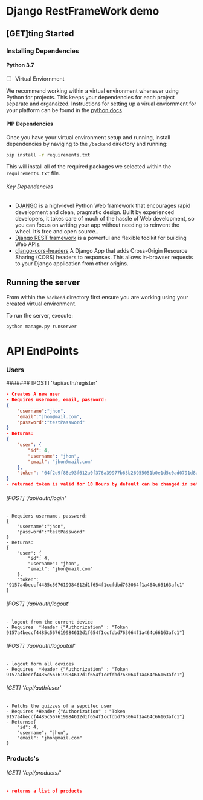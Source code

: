 # Django RestFrameWork demo

## [GET]ting Started

### Installing Dependencies

#### Python 3.7

- [ ] Virtual Enviornment

We recommend working within a virtual environment whenever using Python for projects. This keeps your dependencies for each project separate and organaized. Instructions for setting up a virual enviornment for your platform can be found in the [python docs](https://packaging.python.org/guides/installing-using-pip-and-virtual-environments/)

#### PIP Dependencies

Once you have your virtual environment setup and running, install dependencies by naviging to the `/backend` directory and running:

```bash
pip install -r requirements.txt
```

This will install all of the required packages we selected within the `requirements.txt` file.

###### Key Dependencies

- [DJANGO](https://docs.djangoproject.com/en/3.0/) is a high-level Python Web framework that encourages rapid development and clean, pragmatic design. Built by experienced developers, it takes care of much of the hassle of Web development, so you can focus on writing your app without needing to reinvent the wheel. It’s free and open source..
- [Django REST framework](https://www.django-rest-framework.org/) is a powerful and flexible toolkit for building Web APIs.
- [django-cors-headers](https://github.com/adamchainz/django-cors-headers) A Django App that adds Cross-Origin Resource Sharing (CORS) headers to responses. This allows in-browser requests to your Django application from other origins.

## Running the server

From within the `backend` directory first ensure you are working using your created virtual environment.

To run the server, execute:

```bash
python manage.py runserver
```

# API EndPoints

### Users

####### [POST] '/api/auth/register'

```json
- Creates A new user
- Requires username, email, password:
{
    "username":"jhon",
    "email":"jhon@mail.com",
    "password":"testPassword"
}
- Returns:
{
    "user": {
        "id": 4,
        "username": "jhon",
        "email": "jhon@mail.com"
    },
    "token": "64f2d9f88e93f612a0f376a39977b63b26955051b0e1d5c0ad0791d8ae83f71d"
}
- returned token is valid for 10 Hours by default can be changed in settings.py
```

###### [POST] '/api/auth/login'

```
- Requiers username, password:
{
    "username":"jhon",
    "password":"testPassword"
}
- Returns:
{
    "user": {
        "id": 4,
        "username": "jhon",
        "email": "jhon@mail.com"
    },
    "token": "9157a4beccf4485c567619984612d1f654f1ccfdbd763064f1a464c66163afc1"
}
```

###### [POST] '/api/auth/logout'

```
- logout from the current device
- Requires  *Header {"Authorization" : "Token 9157a4beccf4485c567619984612d1f654f1ccfdbd763064f1a464c66163afc1"}
```

###### [POST] '/api/auth/logoutall'

```
- logout form all devices
- Requires  *Header {"Authorization" : "Token 9157a4beccf4485c567619984612d1f654f1ccfdbd763064f1a464c66163afc1"}
```

###### [GET] '/api/auth/user'

```
- Fetchs the quizzes of a sepcifec user
- Requires *Header {"Authorization" : "Token 9157a4beccf4485c567619984612d1f654f1ccfdbd763064f1a464c66163afc1"}
- Returns:{
    "id": 4,
    "username": "jhon",
    "email": "jhon@mail.com"
}
```

### Products's

###### [GET] '/api/products/'

```json
- returns a list of products
```
